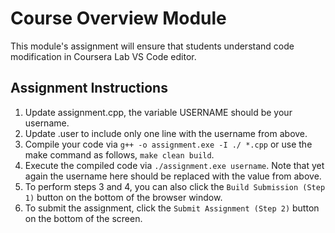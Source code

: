 # Course Overview Module
This module's assignment will ensure that students understand code modification in Coursera Lab VS Code editor.

## Assignment Instructions
1. Update assignment.cpp, the variable USERNAME should be your username.
2. Update .user to include only one line with the username from above.
3. Compile your code via ```g++ -o assignment.exe -I ./ *.cpp``` or use the make command as follows, ```make clean build```.  
4. Execute the compiled code via ```./assignment.exe username```. Note that yet again the username here should be replaced with the value from above.
5. To perform steps 3 and 4, you can also click the ```Build Submission (Step 1)``` button on the bottom of the browser window.
6. To submit the assignment, click the ```Submit Assignment (Step 2)``` button on the bottom of the screen.